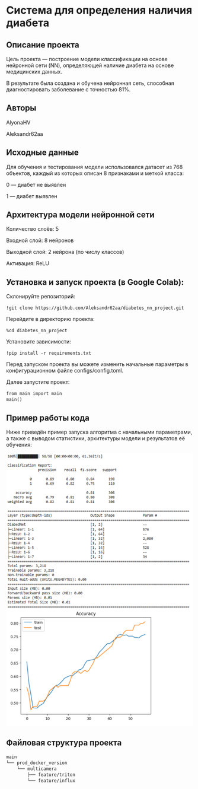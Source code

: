 # Система для определения наличия диабета

## Описание проекта
Цель проекта — построение модели классификации на основе нейронной сети (NN), определяющей наличие диабета на основе медицинских данных.

В результате была создана и обучена нейронная сеть, способная диагностировать заболевание с точностью 81%.

## Авторы
AlyonaHV

Aleksandr62aa

## Исходные данные
Для обучения и тестирования модели использовался датасет из 768 объектов, каждый из которых описан 8 признаками и меткой класса:

0 — диабет не выявлен

1 — диабет выявлен

## Архитектура модели нейронной сети
Количество слоёв: 5

Входной слой: 8 нейронов

Выходной слой: 2 нейрона (по числу классов)

Активация: ReLU

## Установка и запуск проекта (в Google Colab):
Склонируйте репозиторий:
```
!git clone https://github.com/Aleksandr62aa/diabetes_nn_project.git
```
Перейдите в директорию проекта:
```
%cd diabetes_nn_project
```
Установите зависимости:
```
!pip install -r requirements.txt
```
Перед запуском проекта вы можете изменить начальные параметры в конфигурационном файле configs/config.toml.

Далее запустите проект:
```
from main import main
main()
```
## Пример работы кода
Ниже приведён пример запуска алгоритма с начальными параметрами, а также с выводом статистики, архитектуры модели и результатов её обучения:

![1](https://github.com/Aleksandr62aa/diabetes_nn_project/blob/main/results/results.png)

## Файловая структура проекта
```
main
└── prod_docker_version
    └── multicamera
        ├── feature/triton
        └── feature/influx
```
